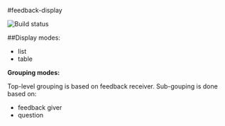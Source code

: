 #feedback-display

![Build status](https://travis-ci.org/fonorobert/feedback-display.svg?branch=master)

##Display modes:

- list
- table

**Grouping modes:**

Top-level grouping is based on feedback receiver.
Sub-gouping is done based on:

- feedback giver
- question
